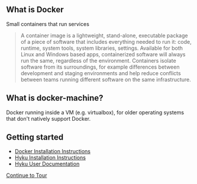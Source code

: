 ## What is Docker

Small containers that run services

> A container image is a lightweight, stand-alone, executable package of a piece of software that includes everything needed to run it: code, runtime, system tools, system libraries, settings. Available for both Linux and Windows based apps, containerized software will always run the same, regardless of the environment. Containers isolate software from its surroundings, for example differences between development and staging environments and help reduce conflicts between teams running different software on the same infrastructure. 


## What is docker-machine?
Docker running inside a VM (e.g. virtualbox), for older operating systems that don't natively support Docker.

## Getting started
* [Docker Installation Instructions](Install.md)
* [Hyku Installation Instructions](InstallHyku.md)
* [Hyku User Documentation](https://wiki.duraspace.org/display/hyku/User+Documentation)


[Continue to Tour](tour.md)

